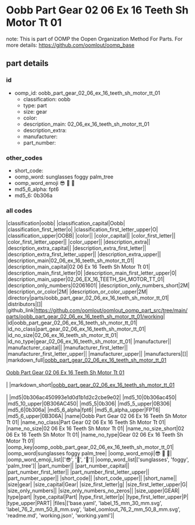 # Oobb Part Gear 02 06 Ex 16 Teeth Sh Motor Tt 01  

note: This is part of OOMP the Oopen Organization Method For Parts. For more details: https://github.com/oomlout/oomp_base

##  part details





### id
* oomp_id: oobb_part_gear_02_06_ex_16_teeth_sh_motor_tt_01
  * classification: oobb
  * type: part
  * size: gear
  * color: 
  * description_main: 02_06_ex_16_teeth_sh_motor_tt_01
  * description_extra: 
  * manufacturer: 
  * part_number: 

### other_codes
* short_code: 
* oomp_word: sunglasses foggy palm_tree
* oomp_word_emoji :sunglasses: :foggy: :palm_tree:
* md5_6_alpha: fpt6
* md5_6: 0b306a

### all codes 
|classification|oobb|
|classification_capital|Oobb|
|classification_first_letter|o|
|classification_first_letter_upper|O|
|classification_upper|OOBB|
|color||
|color_capital||
|color_first_letter||
|color_first_letter_upper||
|color_upper||
|description_extra||
|description_extra_capital||
|description_extra_first_letter||
|description_extra_first_letter_upper||
|description_extra_upper||
|description_main|02_06_ex_16_teeth_sh_motor_tt_01|
|description_main_capital|02 06 Ex 16 Teeth Sh Motor Tt 01|
|description_main_first_letter|0|
|description_main_first_letter_upper|0|
|description_main_upper|02_06_EX_16_TEETH_SH_MOTOR_TT_01|
|description_only_numbers|02061601|
|description_only_numbers_short|2M|
|description_or_color|2M|
|description_or_color_upper|2M|
|directory|parts/oobb_part_gear_02_06_ex_16_teeth_sh_motor_tt_01|
|distributors|[]|
|github_link|https://github.com/oomlout/oomlout_oomp_part_src/tree/main/parts/oobb_part_gear_02_06_ex_16_teeth_sh_motor_tt_01/working|
|id|oobb_part_gear_02_06_ex_16_teeth_sh_motor_tt_01|
|id_no_class|part_gear_02_06_ex_16_teeth_sh_motor_tt_01|
|id_no_size|02_06_ex_16_teeth_sh_motor_tt_01|
|id_no_type|gear_02_06_ex_16_teeth_sh_motor_tt_01|
|manufacturer||
|manufacturer_capital||
|manufacturer_first_letter||
|manufacturer_first_letter_upper||
|manufacturer_upper||
|manufacturers|[]|
|markdown_full|[oobb_part_gear_02_06_ex_16_teeth_sh_motor_tt_01](https://github.com/oomlout/oomlout_oomp_part_src/tree/main/parts/oobb_part_gear_02_06_ex_16_teeth_sh_motor_tt_01/working)<br>[](https://github.com/oomlout/oomlout_oomp_part_src/tree/main/parts/oobb_part_gear_02_06_ex_16_teeth_sh_motor_tt_01/working)<br>[Oobb Part Gear 02 06 Ex 16 Teeth Sh Motor Tt 01](https://github.com/oomlout/oomlout_oomp_part_src/tree/main/parts/oobb_part_gear_02_06_ex_16_teeth_sh_motor_tt_01/working)<br><br>|
|markdown_short|[oobb_part_gear_02_06_ex_16_teeth_sh_motor_tt_01](https://github.com/oomlout/oomlout_oomp_part_src/tree/main/parts/oobb_part_gear_02_06_ex_16_teeth_sh_motor_tt_01/working)<br><br>|
|md5|0b306ac450993e1d0d1b1d2c2cbe9e02|
|md5_10|0b306ac450|
|md5_10_upper|0B306AC450|
|md5_5|0b306|
|md5_5_upper|0B306|
|md5_6|0b306a|
|md5_6_alpha|fpt6|
|md5_6_alpha_upper|FPT6|
|md5_6_upper|0B306A|
|name|Oobb Part Gear 02 06 Ex 16 Teeth Sh Motor Tt 01|
|name_no_class|Part Gear 02 06 Ex 16 Teeth Sh Motor Tt 01|
|name_no_size|02 06 Ex 16 Teeth Sh Motor Tt 01|
|name_no_size_short|02 06 Ex 16 Teeth Sh Motor Tt 01|
|name_no_type|Gear 02 06 Ex 16 Teeth Sh Motor Tt 01|
|oomp_key|oomp_oobb_part_gear_02_06_ex_16_teeth_sh_motor_tt_01|
|oomp_word|sunglasses foggy palm_tree|
|oomp_word_emoji|:sunglasses: :foggy: :palm_tree:|
|oomp_word_emoji_list|[':sunglasses:', ':foggy:', ':palm_tree:']|
|oomp_word_list|['sunglasses', 'foggy', 'palm_tree']|
|part_number||
|part_number_capital||
|part_number_first_letter||
|part_number_first_letter_upper||
|part_number_upper||
|short_code||
|short_code_upper||
|short_name||
|size|gear|
|size_capital|Gear|
|size_first_letter|g|
|size_first_letter_upper|G|
|size_only_numbers||
|size_only_numbers_no_zeros||
|size_upper|GEAR|
|type|part|
|type_capital|Part|
|type_first_letter|p|
|type_first_letter_upper|P|
|type_upper|PART|
|files|['base.yaml', 'label_15_mm_30_mm.svg', 'label_76_2_mm_50_8_mm.svg', 'label_oomlout_76_2_mm_50_8_mm.svg', 'readme.md', 'working.json', 'working.yaml']|
